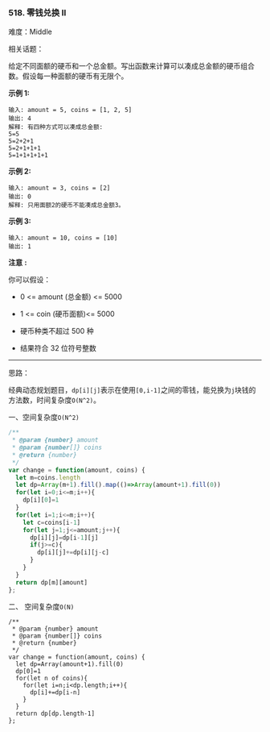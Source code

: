 ### 518. 零钱兑换 II

难度：Middle

相关话题：

给定不同面额的硬币和一个总金额。写出函数来计算可以凑成总金额的硬币组合数。假设每一种面额的硬币有无限个。












**示例 1:** 



```
输入: amount = 5, coins = [1, 2, 5]
输出: 4
解释: 有四种方式可以凑成总金额:
5=5
5=2+2+1
5=2+1+1+1
5=1+1+1+1+1
```


**示例 2:** 



```
输入: amount = 3, coins = [2]
输出: 0
解释: 只用面额2的硬币不能凑成总金额3。
```


**示例 3:** 



```
输入: amount = 10, coins = [10] 
输出: 1
```






**注意** **:** 



你可以假设：




* 0 <= amount (总金额) <= 5000

* 1 <= coin (硬币面额)<= 5000

* 硬币种类不超过 500 种

* 结果符合 32 位符号整数






-----

思路：

经典动态规划题目，`dp[i][j]`表示在使用`[0,i-1]`之间的零钱，能兑换为`j`块钱的方法数，时间复杂度`O(N^2)`。

一、空间复杂度`O(N^2)`

```js
/**
 * @param {number} amount
 * @param {number[]} coins
 * @return {number}
 */
var change = function(amount, coins) {
  let m=coins.length
  let dp=Array(m+1).fill().map(()=>Array(amount+1).fill(0))
  for(let i=0;i<=m;i++){
    dp[i][0]=1
  }
  for(let i=1;i<=m;i++){
    let c=coins[i-1]
    for(let j=1;j<=amount;j++){
      dp[i][j]=dp[i-1][j]
      if(j>=c){
        dp[i][j]+=dp[i][j-c]
      }
    }
  }
  return dp[m][amount]
};
```

二、 空间复杂度`O(N)`

```
/**
 * @param {number} amount
 * @param {number[]} coins
 * @return {number}
 */
var change = function(amount, coins) {
  let dp=Array(amount+1).fill(0)
  dp[0]=1
  for(let n of coins){
    for(let i=n;i<dp.length;i++){
      dp[i]+=dp[i-n]
    }
  }
  return dp[dp.length-1]
};
```

